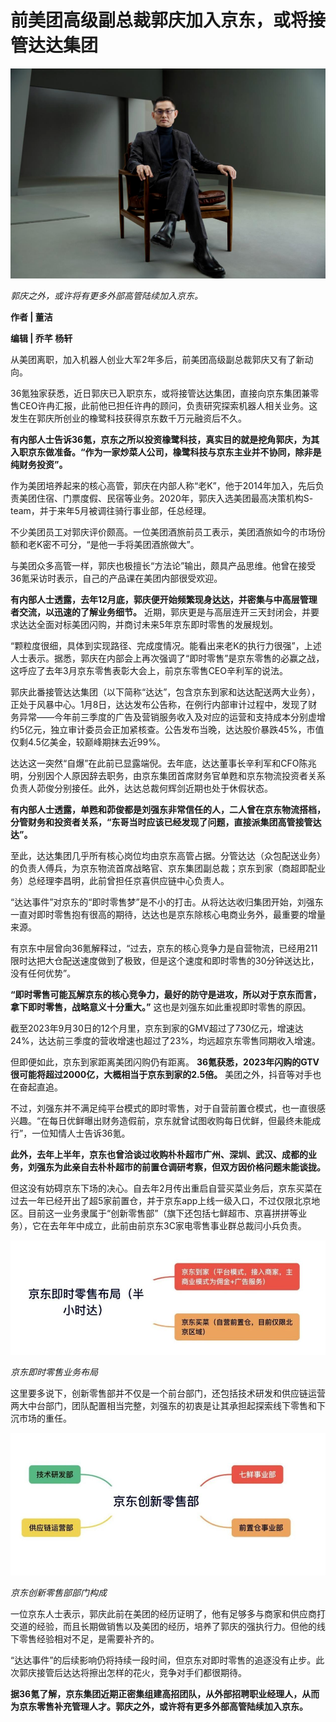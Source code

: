 # 前美团高级副总裁郭庆加入京东，或将接管达达集团

![e1e9dd08e589efe77a4372438b027f15.jpg](https://raw.githubusercontent.com/qqhsx/qqnews_image/main/2024/01/19/前美团高级副总裁郭庆加入京东，或将接管达达集团/e1e9dd08e589efe77a4372438b027f15.jpg)

_郭庆之外，或许将有更多外部高管陆续加入京东。_

**作者 | 董洁**

**编辑 | 乔芊 杨轩**

从美团离职，加入机器人创业大军2年多后，前美团高级副总裁郭庆又有了新动向。

36氪独家获悉，近日郭庆已入职京东，或将接管达达集团，直接向京东集团兼零售CEO许冉汇报，此前他已担任许冉的顾问，负责研究探索机器人相关业务。这发生在郭庆所创业的橡鹭科技获得京东数千万元融资后不久。

**有内部人士告诉36氪，京东之所以投资橡鹭科技，真实目的就是挖角郭庆，为其入职京东做准备。“作为一家炒菜人公司，橡鹭科技与京东主业并不协同，除非是纯财务投资”。**

作为美团培养起来的核心高管，郭庆在内部人称“老K”，他于2014年加入，先后负责美团住宿、门票度假、民宿等业务。2020年，郭庆入选美团最高决策机构S-
team，并于来年5月被调往骑行事业部，任总经理。

不少美团员工对郭庆评价颇高。一位美团酒旅前员工表示，美团酒旅如今的市场份额和老K密不可分，“是他一手将美团酒旅做大”。

与美团众多高管一样，郭庆也极擅长“方法论”输出，颇具产品思维。他曾在接受36氪采访时表示，自己的产品课在美团内部很受欢迎。

**有内部人士透露，去年12月底，郭庆便开始频繁现身达达，并密集与中高层管理者交流，以迅速的了解业务细节。**
近期，郭庆更是与高层连开三天封闭会，并要求达达全面对标美团闪购，并商讨未来5年京东即时零售的发展规划。

“颗粒度很细，具体到实现路径、完成度情况。能看出来老K的执行力很强”，上述人士表示。据悉，郭庆在内部会上再次强调了“即时零售”是京东零售的必赢之战，这呼应了去年3月京东零售表彰大会上，前京东零售CEO辛利军的说法。

郭庆此番接管达达集团（以下简称“达达”，包含京东到家和达达配送两大业务），正处于风暴中心。1月8日，达达发布公告称，在例行内部审计过程中，发现了财务异常——今年前三季度的广告及营销服务收入及对应的运营和支持成本分别虚增约5亿元，独立审计委员会正加紧核查。公告发布当晚，达达股价暴跌45%，市值仅剩4.5亿美金，较巅峰期抹去近99%。

达达这一突然“自爆”在此前已显露端倪。去年底，达达董事长辛利军和CFO陈兆明，分别因个人原因辞去职务，由京东集团首席财务官单甦和京东物流投资者关系负责人茆俊分别接任。此外，达达总裁何辉剑近期也处于休假状态。

**有内部人士透露，单甦和茆俊都是刘强东非常信任的人，二人曾在京东物流搭档，分管财务和投资者关系，“东哥当时应该已经发现了问题，直接派集团高管接管达达”。**

至此，达达集团几乎所有核心岗位均由京东高管占据。分管达达（众包配送业务）的负责人傅兵，为京东物流首席战略官、京东集团副总裁；京东到家（商超即配业务）总经理李昌明，此前曾担任京喜供应链中心负责人。

“达达事件”对京东的“即时零售梦”是不小的打击。从将达达收归集团开始，刘强东一直对即时零售抱有很高的期待，达达也是京东除核心电商业务外，最重要的增量来源。

有京东中层曾向36氪解释过，“过去，京东的核心竞争力是自营物流，已经用211限时达把大仓配送速度做到了极致，但是这个速度和即时零售的30分钟送达比，没有任何优势”。

**“即时零售可能瓦解京东的核心竞争力，最好的防守是进攻，所以对于京东而言，拿下即时零售，战略意义十分重大。”** 这也是刘强东如此重视即时零售的原因。

截至2023年9月30日的12个月里，京东到家的GMV超过了730亿元，增速达24%，达达前三季度的营收增速也超过了23%，均远超京东零售同期收入增速。

但即便如此，京东到家距离美团闪购仍有距离。 **36氪获悉，2023年闪购的GTV很可能将超过2000亿，大概相当于京东到家的2.5倍。**
美团之外，抖音等对手也在奋起直追。

不过，刘强东并不满足纯平台模式的即时零售，对于自营前置仓模式，也一直很感兴趣。“在每日优鲜曝出财务造假前，京东就曾试图收购每日优鲜，但最终未能成行”，一位知情人士告诉36氪。

**此外，去年上半年，京东也曾洽谈过收购朴朴超市广州、深圳、武汉、成都的业务，刘强东为此亲自去朴朴超市的前置仓调研考察，但双方因价格问题未能谈拢。**

但这没有妨碍京东下场的决心。自去年2月传出重启自营买菜业务后，京东买菜在过去一年已经开出了超5家前置仓，并于京东app上线一级入口，不过仅限北京地区。目前这一业务隶属于“创新零售部”（旗下还包括七鲜超市、京喜拼拼等业务），它在去年年中成立，此前由前京东3C家电零售事业群总裁闫小兵负责。

![a78901447f1103709e399baa39aa6f67.jpg](https://raw.githubusercontent.com/qqhsx/qqnews_image/main/2024/01/19/前美团高级副总裁郭庆加入京东，或将接管达达集团/a78901447f1103709e399baa39aa6f67.jpg)

_京东即时零售业务布局_

这里要多说下，创新零售部并不仅是一个前台部门，还包括技术研发和供应链运营两大中台部门，团队配置相当完整，刘强东的初衷是让其承担起探索线下零售和下沉市场的重任。

![6dc3e44cc9ebb37713e56c27495fde93.jpg](https://raw.githubusercontent.com/qqhsx/qqnews_image/main/2024/01/19/前美团高级副总裁郭庆加入京东，或将接管达达集团/6dc3e44cc9ebb37713e56c27495fde93.jpg)

_京东创新零售部部门构成_

一位京东人士表示，郭庆此前在美团的经历证明了，他有足够多与商家和供应商打交道的经验，而且长期做销售以及美团的经历，培养了郭庆的强执行力。但他的线下零售经验相对不足，是需要补齐的。

“达达事件”的后续影响仍将持续一段时间，但京东对即时零售的追逐没有止步。此次郭庆接管后达达将擦出怎样的花火，竞争对手们都很期待。

**据36氪了解，京东集团近期正密集组建高招团队，从外部招聘职业经理人，从而为京东零售补充管理人才。郭庆之外，或许将有更多外部高管陆续加入京东。**

